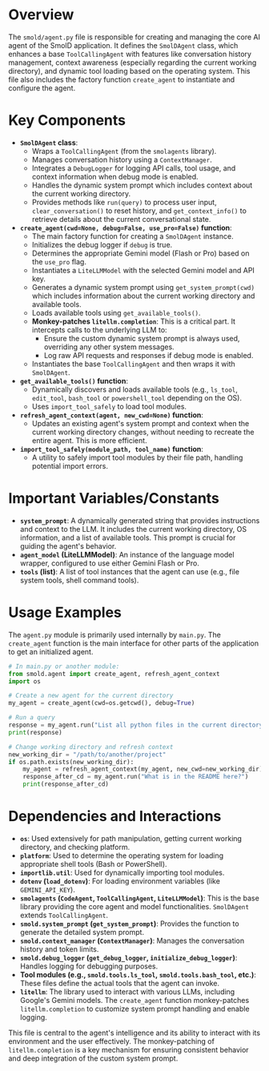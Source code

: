 # Overview

The `smold/agent.py` file is responsible for creating and managing the core AI agent of the SmolD application. It defines the `SmolDAgent` class, which enhances a base `ToolCallingAgent` with features like conversation history management, context awareness (especially regarding the current working directory), and dynamic tool loading based on the operating system. This file also includes the factory function `create_agent` to instantiate and configure the agent.

# Key Components

-   **`SmolDAgent` class**:
    *   Wraps a `ToolCallingAgent` (from the `smolagents` library).
    *   Manages conversation history using a `ContextManager`.
    *   Integrates a `DebugLogger` for logging API calls, tool usage, and context information when debug mode is enabled.
    *   Handles the dynamic system prompt which includes context about the current working directory.
    *   Provides methods like `run(query)` to process user input, `clear_conversation()` to reset history, and `get_context_info()` to retrieve details about the current conversational state.
-   **`create_agent(cwd=None, debug=False, use_pro=False)` function**:
    *   The main factory function for creating a `SmolDAgent` instance.
    *   Initializes the debug logger if `debug` is true.
    *   Determines the appropriate Gemini model (Flash or Pro) based on the `use_pro` flag.
    *   Instantiates a `LiteLLMModel` with the selected Gemini model and API key.
    *   Generates a dynamic system prompt using `get_system_prompt(cwd)` which includes information about the current working directory and available tools.
    *   Loads available tools using `get_available_tools()`.
    *   **Monkey-patches `litellm.completion`**: This is a critical part. It intercepts calls to the underlying LLM to:
        *   Ensure the custom dynamic system prompt is always used, overriding any other system messages.
        *   Log raw API requests and responses if debug mode is enabled.
    *   Instantiates the base `ToolCallingAgent` and then wraps it with `SmolDAgent`.
-   **`get_available_tools()` function**:
    *   Dynamically discovers and loads available tools (e.g., `ls_tool`, `edit_tool`, `bash_tool` or `powershell_tool` depending on the OS).
    *   Uses `import_tool_safely` to load tool modules.
-   **`refresh_agent_context(agent, new_cwd=None)` function**:
    *   Updates an existing agent's system prompt and context when the current working directory changes, without needing to recreate the entire agent. This is more efficient.
-   **`import_tool_safely(module_path, tool_name)` function**:
    *   A utility to safely import tool modules by their file path, handling potential import errors.

# Important Variables/Constants

-   **`system_prompt`**: A dynamically generated string that provides instructions and context to the LLM. It includes the current working directory, OS information, and a list of available tools. This prompt is crucial for guiding the agent's behavior.
-   **`agent_model` (LiteLLMModel)**: An instance of the language model wrapper, configured to use either Gemini Flash or Pro.
-   **`tools` (list)**: A list of tool instances that the agent can use (e.g., file system tools, shell command tools).

# Usage Examples

The `agent.py` module is primarily used internally by `main.py`. The `create_agent` function is the main interface for other parts of the application to get an initialized agent.

```python
# In main.py or another module:
from smold.agent import create_agent, refresh_agent_context
import os

# Create a new agent for the current directory
my_agent = create_agent(cwd=os.getcwd(), debug=True)

# Run a query
response = my_agent.run("List all python files in the current directory.")
print(response)

# Change working directory and refresh context
new_working_dir = "/path/to/another/project"
if os.path.exists(new_working_dir):
    my_agent = refresh_agent_context(my_agent, new_cwd=new_working_dir)
    response_after_cd = my_agent.run("What is in the README here?")
    print(response_after_cd)
```

# Dependencies and Interactions

-   **`os`**: Used extensively for path manipulation, getting current working directory, and checking platform.
-   **`platform`**: Used to determine the operating system for loading appropriate shell tools (Bash or PowerShell).
-   **`importlib.util`**: Used for dynamically importing tool modules.
-   **`dotenv` (`load_dotenv`)**: For loading environment variables (like `GEMINI_API_KEY`).
-   **`smolagents` (`CodeAgent`, `ToolCallingAgent`, `LiteLLMModel`)**: This is the base library providing the core agent and model functionalities. `SmolDAgent` extends `ToolCallingAgent`.
-   **`smold.system_prompt` (`get_system_prompt`)**: Provides the function to generate the detailed system prompt.
-   **`smold.context_manager` (`ContextManager`)**: Manages the conversation history and token limits.
-   **`smold.debug_logger` (`get_debug_logger`, `initialize_debug_logger`)**: Handles logging for debugging purposes.
-   **Tool modules (e.g., `smold.tools.ls_tool`, `smold.tools.bash_tool`, etc.)**: These files define the actual tools that the agent can invoke.
-   **`litellm`**: The library used to interact with various LLMs, including Google's Gemini models. The `create_agent` function monkey-patches `litellm.completion` to customize system prompt handling and enable logging.

This file is central to the agent's intelligence and its ability to interact with its environment and the user effectively. The monkey-patching of `litellm.completion` is a key mechanism for ensuring consistent behavior and deep integration of the custom system prompt.
